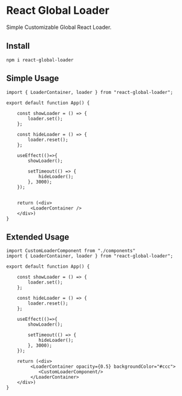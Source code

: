# React Global Loader

Simple Customizable Global React Loader.

## Install

`npm i react-global-loader`

## Simple Usage

    import { LoaderContainer, loader } from "react-global-loader";

    export default function App() {

        const showLoader = () => {
            loader.set();
        };

        const hideLoader = () => {
            loader.reset();
        };

        useEffect(()=>{
            showLoader();

            setTimeout(() => {
                hideLoader();
            }, 3000);
        });


    	return (<div>
    		 <LoaderContainer />
    	</div>)
    }

## Extended Usage

    import CustomLoaderComponent from "./components"
    import { LoaderContainer, loader } from "react-global-loader";

    export default function App() {

        const showLoader = () => {
            loader.set();
        };

        const hideLoader = () => {
            loader.reset();
        };

        useEffect(()=>{
            showLoader();

            setTimeout(() => {
                hideLoader();
            }, 3000);
        });

    	return (<div>
    		 <LoaderContainer opacity={0.5} backgroundColor="#ccc">
                <CustomLoaderComponent/>
             </LoaderContainer>
    	</div>)
    }
